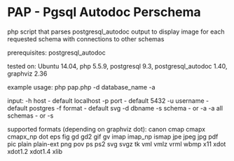 # PAP - Pgsql Autodoc Perschema

php script that parses postgresql_autodoc output to display image for each requested schema with connections to other schemas

prerequisites: postgresql_autodoc

tested on: Ubuntu 14.04, php 5.5.9, postgresql 9.3, postgresql_autodoc 1.40, graphviz 2.36

example usage: php pap.php -d database_name -a

 input: 
  -h host - default localhost
  -p port - default 5432
  -u username - default postgres
  -f format - default svg
  -d dbname
  -s schema - or -a
  -a all schemas - or -s

supported formats (depending on graphviz dot):
canon cmap cmapx cmapx_np dot eps fig gd gd2 gif gv imap imap_np ismap jpe jpeg jpg pdf pic plain plain-ext png pov ps ps2 svg svgz tk vml vmlz vrml wbmp x11 xdot xdot1.2 xdot1.4 xlib